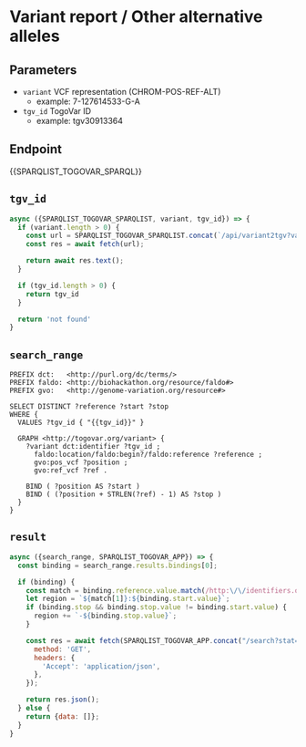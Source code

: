 # Variant report / Other alternative alleles

## Parameters

* `variant` VCF representation (CHROM-POS-REF-ALT)
  * example: 7-127614533-G-A
* `tgv_id` TogoVar ID
  * example: tgv30913364

## Endpoint

{{SPARQLIST_TOGOVAR_SPARQL}}

## `tgv_id`

```javascript
async ({SPARQLIST_TOGOVAR_SPARQLIST, variant, tgv_id}) => {
  if (variant.length > 0) {
    const url = SPARQLIST_TOGOVAR_SPARQLIST.concat(`/api/variant2tgv?variant=${encodeURIComponent(variant)}`);
    const res = await fetch(url);

    return await res.text();
  }

  if (tgv_id.length > 0) {
    return tgv_id
  }

  return 'not found'
}
```

## `search_range`

```sparql
PREFIX dct:   <http://purl.org/dc/terms/>
PREFIX faldo: <http://biohackathon.org/resource/faldo#>
PREFIX gvo:   <http://genome-variation.org/resource#>

SELECT DISTINCT ?reference ?start ?stop
WHERE {
  VALUES ?tgv_id { "{{tgv_id}}" }

  GRAPH <http://togovar.org/variant> {
    ?variant dct:identifier ?tgv_id ;
      faldo:location/faldo:begin?/faldo:reference ?reference ;
      gvo:pos_vcf ?position ;
      gvo:ref_vcf ?ref .

    BIND ( ?position AS ?start )
    BIND ( (?position + STRLEN(?ref) - 1) AS ?stop )
  }
}
```

## `result`

```javascript
async ({search_range, SPARQLIST_TOGOVAR_APP}) => {
  const binding = search_range.results.bindings[0];

  if (binding) {
    const match = binding.reference.value.match(/http:\/\/identifiers.org\/hco\/(.+)\//);
    let region = `${match[1]}:${binding.start.value}`;
    if (binding.stop && binding.stop.value != binding.start.value) {
      region += `-${binding.stop.value}`;
    }

    const res = await fetch(SPARQLIST_TOGOVAR_APP.concat("/search?stat=0&quality=0&term=", encodeURIComponent(region)), {
      method: 'GET',
      headers: {
        'Accept': 'application/json',
      },
    });

    return res.json();
  } else {
    return {data: []};
  }
}
```
